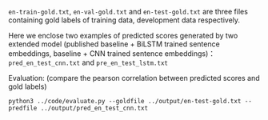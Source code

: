 `en-train-gold.txt`, `en-val-gold.txt` and `en-test-gold.txt` are three files containing gold labels of training data, development data respectively.

Here we enclose two examples of predicted scores generated by two extended model (published baseline + BiLSTM trained sentence embeddings, baseline + CNN trained sentence embeddings)：`pred_en_test_cnn.txt` and `pre_en_test_lstm.txt`

Evaluation: (compare the pearson correlation between predicted scores and gold labels)

`python3 ../code/evaluate.py --goldfile ../output/en-test-gold.txt --predfile ../output/pred_en_test_cnn.txt`